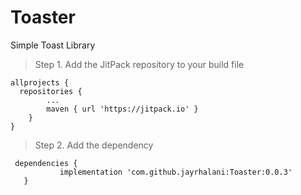 # Toaster
Simple Toast Library

> Step 1. Add the JitPack repository to your build file

```build
allprojects {
  repositories {
		...
		maven { url 'https://jitpack.io' }
	}
}
 ``` 
  
  > Step 2. Add the dependency
  
 ```build
  dependencies {
	        implementation 'com.github.jayrhalani:Toaster:0.0.3'
	}
  ```
  
  
